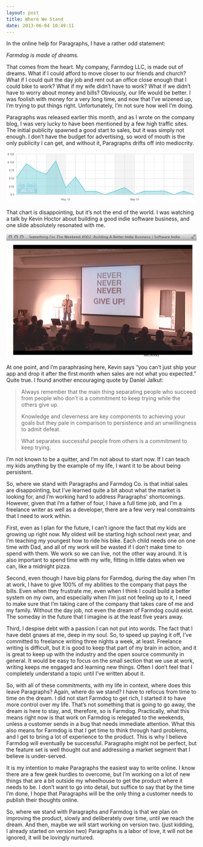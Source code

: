 ```yaml
---
layout: post
title: Where We Stand
date: 2013-06-04 10:49:11
---
```


In the online help for Paragraphs, I have a rather odd statement:

*Farmdog is made of dreams.*

That comes from the heart. My company, Farmdog LLC, is made out of dreams. What if I could afford to move closer to our friends and church? What if I could quit the day job and rent out an office close enough that I could bike to work? What if my wife didn’t have to work? What if we didn’t have to worry about money and bills? Obviously, our life would be better. I was foolish with money for a very long time, and now that I’ve wizened up, I’m trying to put things right. Unfortunately, I’m not sure how well I’m doing.

Paragraphs was released earlier this month, and as I wrote on the company blog, I was very lucky to have been mentioned by a few high traffic sites. The initial publicity spawned a good start to sales, but it was simply not enough. I don’t have the budget for advertising, so word of mouth is the only publicity I can get, and without it, Paragraphs drifts off into mediocrity.

![Sales figures][1]

That chart is disappointing, but it’s not the end of the world. I was watching a talk by Kevin Hoctor about building a good indie software business, and one slide absolutely resonated with me.

![Never Give Up][2]

At one point, and I’m paraphrasing here, Kevin says “you can’t just ship your app and drop it after the first month when sales are not what you expected.” Quite true. I found another encouraging quote by Daniel Jalkut:

> Always remember that the main thing separating people who succeed from people who don’t is a commitment to keep trying while the others give up.
> 
> Knowledge and cleverness are key components to achieving your goals but they pale in comparison to persistence and an unwillingness to admit defeat.
> 
> What separates successful people from others is a commitment to keep trying.

I’m not known to be a quitter, and I’m not about to start now. If I can teach my kids anything by the example of my life, I want it to be about being persistent.

So, where we stand with Paragraphs and Farmdog Co. is that initial sales are disappointing, but I’ve learned quite a bit about what the market is looking for, and I’m working hard to address Paragraphs' shortcomings. However, given that I’m a father of four, I have a full time job, and I’m a freelance writer as well as a developer, there are a few very real constraints that I need to work within.

First, even as I plan for the future, I can’t ignore the fact that my kids are growing up right now. My oldest will be starting high school next year, and I’m teaching my youngest how to ride his bike. Each child needs one on one time with Dad, and all of my work will be wasted if I don’t make time to spend with them. We work so we can live, not the other way around. It is also important to spend time with my wife, fitting in little dates when we can, like a midnight pizza.

Second, even though I have big plans for Farmdog, during the day when I’m at work, I have to give 100% of my abilities to the company that pays the bills. Even when they frustrate me, even when I think I could build a better system on my own, and especially when I’m just not feeling up to it, I need to make sure that I’m taking care of the company that takes care of me and my family. Without the day job, not even the dream of Farmdog could exist. The someday in the future that I imagine is at the least five years away.

Third, I despise debt with a passion I can not put into words. The fact that I have debt gnaws at me, deep in my soul. So, to speed up paying it off, I’ve committed to freelance writing three nights a week, at least. Freelance writing is difficult, but it is good to keep that part of my brain in action, and it is great to keep up with the industry and the open source community in general. It would be easy to focus on the small section that we use at work, writing keeps me engaged and learning new things. Often I don’t feel that I completely understand a topic until I’ve written about it.

So, with all of these commitments, with my life in context, where does this leave Paragraphs? Again, where do we stand? I have to refocus from time to time on the dream. I did not start Farmdog to get rich, I started it to have more control over my life. That’s not something that is going to go away, the dream is here to stay, and, therefore, so is Farmdog. Practically, what this means right now is that work on Farmdog is relegated to the weekends, unless a customer sends in a bug that needs immediate attention. What this also means for Farmdog is that I get time to think through hard problems, and I get to bring a lot of experience to the product. This is why I believe Farmdog will eventually be successful. Paragraphs might not be perfect, but the feature set is well thought out and addressing a market segment that I believe is under-served.

It is my intention to make Paragraphs the easiest way to write online. I know there are a few geek hurdles to overcome, but I’m working on a lot of new things that are a bit outside my wheelhouse to get the product where it needs to be. I don’t want to go into detail, but suffice to say that by the time I’m done, I hope that Paragraphs will be the only thing a customer needs to publish their thoughts online.

So, where we stand with Paragraphs and Farmdog is that we plan on improving the product, slowly and deliberately over time, until we reach the dream. And then, maybe we will start working on version two. (just kidding, I already started on version two) Paragraphs is a labor of love, it will not be ignored, it will be lovingly nurtured.


[1]: /media/Screen_Shot_2013-05-28_at_9.09.17_PM.png
[2]: /media/never_give_up.png
